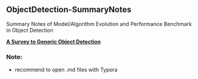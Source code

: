 ## ObjectDetection-SummaryNotes
Summary Notes of Model/Algorithm Evolution and Performance Benchmark in Object Detection

[**A Survey to Generic Object Detection**](https://github.com/mikelu-shanghai/ObjectDetection-SummaryNotes/blob/master/GenericObjectDetection/Survey2GenericObjectDetection.md)




### Note:
- recommend to open .md files with Typora
